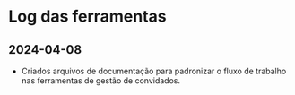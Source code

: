 # Log das ferramentas

## 2024-04-08
- Criados arquivos de documentação para padronizar o fluxo de trabalho nas ferramentas de gestão de convidados.
